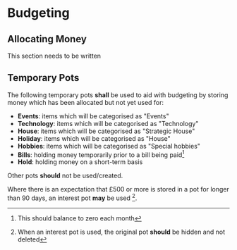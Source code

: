 # Budgeting

## Allocating Money

This section needs to be written

## Temporary Pots

The following temporary pots **shall** be used to aid with budgeting by storing money which has been allocated but not yet used for:

* **Events**: items which will be categorised as "Events"
* **Technology**: items which will be categorised as "Technology"
* **House**: items which will be categorised as "Strategic House"
* **Holiday**: items which will be categorised as "House"
* **Hobbies**: items which will be categorised as "Special hobbies"
* **Bills**: holding money temporarily prior to a bill being paid[^2]
* **Hold**: holding money on a short-term basis
[^2]: This should balance to zero each month

Other pots **should** not be used/created.

Where there is an expectation that £500 or more is stored in a pot for longer than 90 days, an interest pot **may** be used [^1].

[^1]: When an interest pot is used, the original pot **should** be hidden and not deleted
